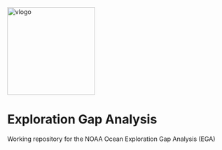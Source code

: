 <img src="https://github.com/thomasAmorrow/oer-ega/blob/main/docs/logos/logo.png?raw=true" alt="vlogo" width="200"/>

# Exploration Gap Analysis
Working repository for the NOAA Ocean Exploration Gap Analysis (EGA)
